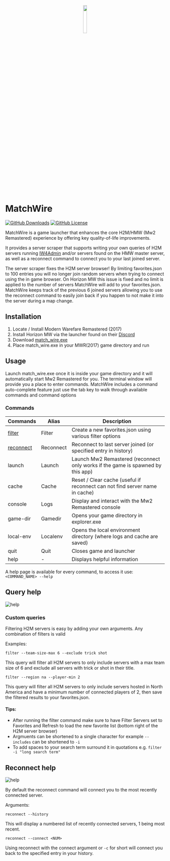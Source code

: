 [iw4m-server-master]: https://master.iw4.zip/servers#
[filter-help]: https://i.imgur.com/Ln1ENad.png "query arguments"
[reconnect-help]: https://i.imgur.com/fvRZ7PW.png "history arguments"
[latest-dl]: https://github.com/WardLordRuby/match_wire/releases/download/v0.5.0/h2m_favorites.exe
[hmw-discord]: https://discord.com/invite/HorizonMW
<div align="center">
    <img src="https://i.imgur.com/VAxzjQZ.png" width="15%" height="15%">
</div>

# MatchWire
[![GitHub Downloads](https://img.shields.io/github/downloads/WardLordRuby/match_wire/total?label=Downloads&labelColor=%2323282e&color=%230e8726)][latest-dl]
[![GitHub License](https://img.shields.io/github/license/WardLordRuby/match_wire?label=License&labelColor=%2323282e)](LICENSE)  

MatchWire is a game launcher that enhances the core H2M/HMW (Mw2 Remastered) experience by offering key quality-of-life improvements.  

It provides a server scraper that supports writing your own queries of H2M servers running [IW4Admin][iw4m-server-master] and/or servers found on the HMW master server, as well as
a reconnect command to connect you to your last joined server.  

The server scraper fixes the H2M server browser! By limiting favorites.json to 100 entries you will no longer join random servers when trying to connect using the in game browser.
On Horizon MW this issue is fixed and no limit is applied to the number of servers MatchWire will add to your favorites.json. MatchWire keeps track of the previous 6 joined servers
allowing you to use the reconnect command to easily join back if you happen to not make it into the server during a map change.  

## Installation
1. Locate / Install Modern Warefare Remastered (2017)
2. Install Horizon MW via the launcher found on their [Discord][hmw-discord]
3. Download [match_wire.exe][latest-dl]
4. Place match_wire.exe in your MWR(2017) game directory and run

## Usage
Launch match_wire.exe once it is inside your game directory and it will automatically start Mw2 Remastered for you. The terminal window will provide you a place to enter commands.
MatchWire includes a command auto-complete feature just use the tab key to walk through available commands and command options  

### Commands  
| Commands                     | Alias     | Description                                                                     |
| ---------------------------- | --------- | ------------------------------------------------------------------------------- |
| [filter](#query-help)        | Filter    | Create a new favorites.json using various filter options                        |
| [reconnect](#reconnect-help) | Reconnect | Reconnect to last server joined (or specified entry in history)                 |
| launch                       | Launch    | Launch Mw2 Remastered (reconnect only works if the game is spawned by this app) |
| cache                        | Cache     | Reset / Clear cache (useful if reconnect can not find server name in cache)     |
| console                      | Logs      | Display and interact with the Mw2 Remastered console                            |
| game-dir                     | Gamedir   | Opens your game directory in explorer.exe                                       |
| local-env                    | Localenv  | Opens the local environment directory (where logs and cache are saved)          |
| quit                         | Quit      | Closes game and launcher                                                        |
| help                         | -         | Displays helpful information                                                    |

A help page is available for every command, to access it use: `<COMMAND_NAME> --help`

## Query help
![help][filter-help]

### Custom queries
Filtering H2M servers is easy by adding your own arguments. Any combination of filters is valid  

Examples:
     
  ```
  filter --team-size-max 6 --exclude trick shot 
  ```
  This query will filter all H2M servers to only include servers with a max team size of 6 and exclude all servers with trick or shot in their title.
  ```
  filter --region na --player-min 2
  ```
  This query will filter all H2M servers to only include servers hosted in North America and have a minimum number of connected players of 2, then save the filtered results to your favorites.json.

#### Tips:
- After running the filter command make sure to have Filter Servers set to Favorites and Refresh to load the new favorite list (bottom right of the H2M server browser)
- Argmuents can be shortened to a single character for example `--includes` can be shortened to `-i`
- To add spaces to your search term surround it in quotations e.g. `filter -i "long search term"`

## Reconnect help
![help][reconnect-help]

By default the reconnect command will connect you to the most recently connected server.  

Arguments:  

  ```
  reconnect --history
  ```
  This will display a numbered list of recently connected servers, 1 being most recent.  
  ```
  reconnect --connect <NUM>
  ```
  Using reconnect with the connect argument or `-c` for short will connect you back to the specified entry in your history.  
